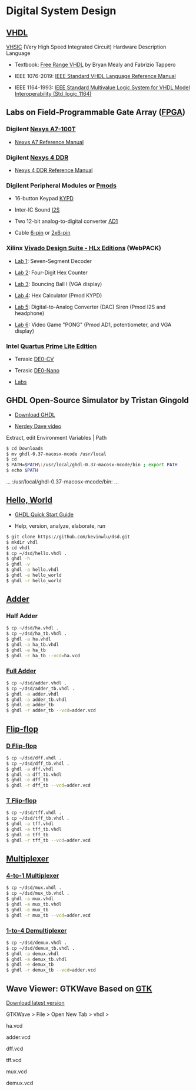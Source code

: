 # Digital System Design

## [VHDL](https://en.wikipedia.org/wiki/VHDL)

[VHSIC](https://en.wikipedia.org/wiki/VHSIC) (Very High Speed Integrated Circuit) Hardware Description Language

* Textbook: [Free Range VHDL](http://freerangefactory.org/pdf/df344hdh4h8kjfh3500ft2/free_range_vhdl.pdf) 
by Bryan Mealy and Fabrizio Tappero

* IEEE 1076-2019: [IEEE Standard VHDL Language Reference Manual](https://standards.ieee.org/standard/1076-2019.html)

* IEEE 1164-1993: [IEEE Standard Multivalue Logic System for VHDL Model Interoperability (Std_logic_1164)](https://standards.ieee.org/standard/1164-1993.html)

## Labs on Field-Programmable Gate Array ([FPGA](https://en.wikipedia.org/wiki/Field-programmable_gate_array))

### Digilent [Nexys A7-100T](https://store.digilentinc.com/nexys-a7-fpga-trainer-board-recommended-for-ece-curriculum) 

* [Nexys A7 Reference Manual](https://reference.digilentinc.com/reference/programmable-logic/nexys-a7/reference-manual)

### Digilent [Nexys 4 DDR](https://store.digilentinc.com/nexys-4-ddr-artix-7-fpga-trainer-board-recommended-for-ece-curriculum) 

* [Nexys 4 DDR Reference Manual](https://reference.digilentinc.com/reference/programmable-logic/nexys-4-ddr/reference-manual)

### Digilent Peripheral Modules or [Pmods](https://store.digilentinc.com/pmod-modules-connectors/)

* 16-button Keypad [KYPD](https://store.digilentinc.com/pmod-kypd-16-button-keypad/)

* Inter-IC Sound [I2S](https://store.digilentinc.com/pmod-i2s2-stereo-audio-input-and-output/)

* Two 12-bit analog-to-digital converter [AD1](https://store.digilentinc.com/pmod-ad1-two-12-bit-a-d-inputs/)

* Cable [6-pin](https://store.digilentinc.com/pmod-cable-kit-6-pin/) 
or [2x6-pin](https://store.digilentinc.com/2x6-pin-pmod-cable/)

### Xilinx [Vivado Design Suite - HLx Editions](https://www.xilinx.com/products/design-tools/vivado.html) (WebPACK)

* [Lab 1](https://github.com/kevinwlu/dsd/tree/master/Nexys-A7/Lab-1): Seven-Segment Decoder

* [Lab 2](https://github.com/kevinwlu/dsd/tree/master/Nexys-A7/Lab-2): Four-Digit Hex Counter

* [Lab 3](https://github.com/kevinwlu/dsd/tree/master/Nexys-A7/Lab-3): Bouncing Ball I (VGA display)

* [Lab 4](https://github.com/kevinwlu/dsd/tree/master/Nexys-A7/Lab-4): Hex Calculator (Pmod KYPD)

* [Lab 5](https://github.com/kevinwlu/dsd/tree/master/Nexys-A7/Lab-5): Digital-to-Analog Converter (DAC) Siren 
(Pmod I2S and headphone)

* [Lab 6](https://github.com/kevinwlu/dsd/tree/master/Nexys-A7/Lab-6): Video Game "PONG" (Pmod AD1, potentiometer, 
and VGA display)

### Intel [Quartus Prime Lite Edition](https://www.intel.com/content/www/us/en/software/programmable/quartus-prime/overview.html)

* Terasic [DE0-CV](https://www.terasic.com.tw/cgi-bin/page/archive.pl?Language=English&CategoryNo=163&No=921)

* Terasic [DE0-Nano](http://www.terasic.com.tw/cgi-bin/page/archive.pl?Language=English&No=593) 

* [Labs](https://github.com/kevinwlu/dsd/tree/master/DE0-CV)

## GHDL Open-Source Simulator by Tristan Gingold

* [Download GHDL](https://github.com/ghdl/ghdl/releases)

* [Nerdey Dave video](https://www.youtube.com/watch?v=dvLeDNbXfFw)

Extract, edit Environment Variables | Path
```sh
$ cd Downloads
$ mv ghdl-0.37-macosx-mcode /usr/local
$ cd
$ PATH=$PATH\:/usr/local/ghdl-0.37-macosx-mcode/bin ; export PATH
$ echo $PATH
```
... :/usr/local/ghdl-0.37-macosx-mcode/bin: ...

## [Hello, World](https://en.wikipedia.org/wiki/%22Hello,_World!%22_program)

* [GHDL Quick Start Guide](https://ghdl.readthedocs.io/en/latest/using/QuickStartGuide.html)

* Help, version, analyze, elaborate, run
```sh
$ git clone https://github.com/kevinwlu/dsd.git
$ mkdir vhdl
$ cd vhdl
$ cp ~/dsd/hello.vhdl .
$ ghdl -h
$ ghdl -v
$ ghdl -a hello.vhdl
$ ghdl -e hello_world
$ ghdl -r hello_world
```
## [Adder](https://en.wikipedia.org/wiki/Adder_(electronics))

### Half Adder
```sh
$ cp ~/dsd/ha.vhdl .
$ cp ~/dsd/ha_tb.vhdl .
$ ghdl -a ha.vhdl
$ ghdl -a ha_tb.vhdl
$ ghdl -e ha_tb
$ ghdl -r ha_tb --vcd=ha.vcd
```
### [Full Adder](http://ghdl.free.fr/ghdl/A-full-adder.html)
```sh
$ cp ~/dsd/adder.vhdl .
$ cp ~/dsd/adder_tb.vhdl .
$ ghdl -a adder.vhdl
$ ghdl -a adder_tb.vhdl
$ ghdl -e adder_tb
$ ghdl -r adder_tb --vcd=adder.vcd
```
## [Flip-flop](https://en.wikipedia.org/wiki/Flip-flop_(electronics))

### [D Flip-flop](https://electronicstopper.blogspot.com/2017/07/d-flip-flop-in-vhdl-with-testbench.html)
```sh
$ cp ~/dsd/dff.vhdl .
$ cp ~/dsd/dff_tb.vhdl .
$ ghdl -a dff.vhdl
$ ghdl -a dff_tb.vhdl
$ ghdl -e dff_tb
$ ghdl -r dff_tb --vcd=adder.vcd
```
### [T Flip-flop](https://electronicstopper.blogspot.com/2017/07/t-flip-flop-in-vhdl-with-testbench.html)
```sh
$ cp ~/dsd/tff.vhdl .
$ cp ~/dsd/tff_tb.vhdl .
$ ghdl -a tff.vhdl
$ ghdl -a tff_tb.vhdl
$ ghdl -e tff_tb
$ ghdl -r tff_tb --vcd=adder.vcd
```
## [Multiplexer](https://en.wikipedia.org/wiki/Multiplexer)

### [4-to-1 Multiplexer](https://allaboutfpga.com/vhdl-4-to-1-mux-multiplexer)
```sh
$ cp ~/dsd/mux.vhdl .
$ cp ~/dsd/mux_tb.vhdl .
$ ghdl -a mux.vhdl
$ ghdl -a mux_tb.vhdl
$ ghdl -e mux_tb
$ ghdl -r mux_tb --vcd=adder.vcd
```
### [1-to-4 Demultiplexer](https://allaboutfpga.com/vhdl-code-for-1-to-4-demux)
```sh
$ cp ~/dsd/demux.vhdl .
$ cp ~/dsd/demux_tb.vhdl .
$ ghdl -a demux.vhdl
$ ghdl -a demux_tb.vhdl
$ ghdl -e demux_tb
$ ghdl -r demux_tb --vcd=adder.vcd
```
## Wave Viewer: GTKWave Based on [GTK](https://en.wikipedia.org/wiki/GTK)

[Download latest version](https://sourceforge.net/projects/gtkwave/files/)

GTKWave > File > Open New Tab > vhdl >

ha.vcd

adder.vcd

dff.vcd

tff.vcd

mux.vcd

demux.vcd
